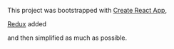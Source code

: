 This project was bootstrapped with [Create React App](https://github.com/facebookincubator/create-react-app),

[Redux](https://github.com/reactjs/redux) added

and then simplified as much as possible.
